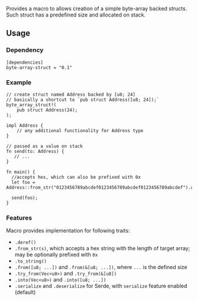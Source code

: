 Provides a macro to allows creation of a simple byte-array backed structs. Such struct has a predefined size and
allocated on stack.

## Usage

### Dependency

```
[dependencies]
byte-array-struct = "0.1"
```

### Example

```
// create struct named Address backed by [u8; 24]
// basically a shortcut to `pub struct Address([u8; 24]);`
byte_array_struct!(
    pub struct Address(24);
);

impl Address {
    // any additional functionality for Address type
}

// passed as a value on stack
fn send(to: Address) {
   // ...
}

fn main() {
  //accepts hex, which can also be prefixed with 0x
  let foo = Address::from_str("0123456789abcdef0123456789abcdef0123456789abcdef").unwrap();

  send(foo);
}
```

### Features

Macro provides implementation for following traits:

- `.deref()`
- `.from_str(s)`, which accepts a hex string with the length of target array; may be optionally prefixed with `0x`
- `.to_string()`
- `.from([u8; ...])` and `.from(&[u8; ...])`, where `...` is the defined size
- `.try_from(Vec<u8>)` and `.try_from(&[u8])`
- `.into(Vec<u8>)` and `.into([u8; ...])`
- `.serialize` and `.deserialize` for Serde, with `serialize` feature enabled (default)